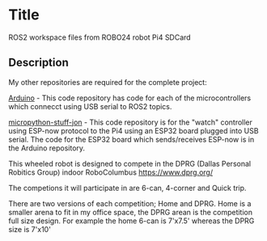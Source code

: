 # Title
ROS2 workspace files from ROBO24 robot Pi4 SDCard

## Description
My other repositories are required for the complete project:

[Arduino](https://github.com/mikew123/Arduino) - This code repository has code for each of the microcontrollers which connecct using USB serial to ROS2 topics.

[micropython-stuff-jon](https://github.com/mikew123/micropython-stuff-jon) - This code repository is for the "watch" controller using ESP-now protocol to the Pi4 using an ESP32 board plugged into USB serial. The code for the ESP32 board which sends/receives ESP-now is in the Arduino repository.

This wheeled robot is designed to compete in the DPRG (Dallas Personal Robitics Group) indoor RoboColumbus 
https://www.dprg.org/

The competions it will participate in are 6-can, 4-corner and Quick trip.

There are two versions of each competition; Home and DPRG.
Home is a smaller arena to fit in my office space, the DPRG arean is the competition full size design. For example the home 6-can is 7'x7.5' whereas the DPRG size is 7'x10'

